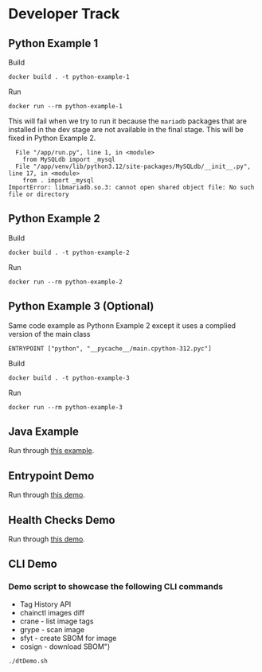 # Developer Track


## Python Example 1

Build
```
docker build . -t python-example-1
```

Run 
```
docker run --rm python-example-1
```

This will fail when we try to run it because the `mariadb` packages that are installed in the dev stage are not available in the final stage.  This will be fixed in Python Example 2.

```
  File "/app/run.py", line 1, in <module>
    from MySQLdb import _mysql
  File "/app/venv/lib/python3.12/site-packages/MySQLdb/__init__.py", line 17, in <module>
    from . import _mysql
ImportError: libmariadb.so.3: cannot open shared object file: No such file or directory
```

## Python Example 2

Build
```
docker build . -t python-example-2
```

Run 
```
docker run --rm python-example-2
```

## Python Example 3 (Optional)

Same code example as Pythonn Example 2 except it uses a complied version of the main class

```
ENTRYPOINT ["python", "__pycache__/main.cpython-312.pyc"]
```

Build
```
docker build . -t python-example-3
```

Run 
```
docker run --rm python-example-3
```

## Java Example

Run through [this example](../../java/3step).

## Entrypoint Demo

Run through [this demo](./entrypoint).

## Health Checks Demo

Run through [this demo](./healthchecks).

## CLI Demo

### Demo script to showcase the following CLI commands

* Tag History API
* chainctl images diff
* crane - list image tags
* grype - scan image
* sfyt - create SBOM for image
* cosign - download SBOM")


```
./dtDemo.sh
```

